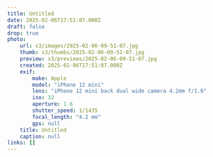 ```yaml
---
title: Untitled
date: 2025-02-06T17:51:07.000Z
draft: false
drop: true
photo:
    url: s3/images/2025-02-06-09-51-07.jpg
    thumb: s3/thumbs/2025-02-06-09-51-07.jpg
    preview: s3/previews/2025-02-06-09-51-07.jpg
    created: 2025-02-06T17:51:07.000Z
    exif:
        make: Apple
        model: "iPhone 12 mini"
        lens: "iPhone 12 mini back dual wide camera 4.2mm f/1.6"
        iso: 32
        aperture: 1.6
        shutter_speed: 1/1435
        focal_length: "4.2 mm"
        gps: null
    title: Untitled
    caption: null
links: []
---
```

